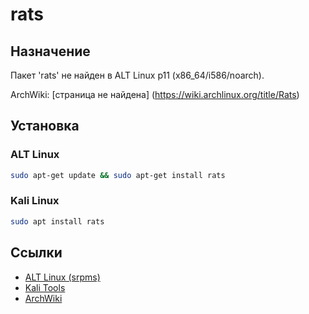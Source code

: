 # rats

## Назначение

Пакет 'rats' не найден в ALT Linux p11 (x86_64/i586/noarch).

ArchWiki: [страница не найдена] (https://wiki.archlinux.org/title/Rats)

## Установка

### ALT Linux
```bash
sudo apt-get update && sudo apt-get install rats
```

### Kali Linux
```bash
sudo apt install rats
```

## Ссылки

- [ALT Linux (srpms)](https://packages.altlinux.org/ru/p11/srpms/rats/)
- [Kali Tools](https://www.kali.org/tools/rats/)
- [ArchWiki](https://wiki.archlinux.org/title/Rats)
